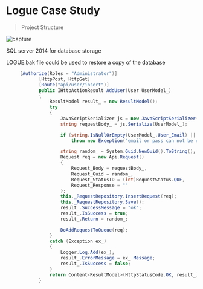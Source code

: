 Logue Case Study
=======================

> Project Structure


![capture](https://user-images.githubusercontent.com/17234785/38830550-61b81a94-41c5-11e8-8c39-e370aa304263.PNG)


SQL server 2014 for database storage 

LOGUE.bak file could be used to restore a  copy of the database 


```C#
     [Authorize(Roles = "Administrator")]
            [HttpPost, HttpGet]
            [Route("api/user/insert")]
            public IHttpActionResult AddUser(User UserModel_)
            {
                ResultModel result_ = new ResultModel();
                try
                {
                    JavaScriptSerializer js = new JavaScriptSerializer();
                    string requestBody_ = js.Serialize(UserModel_);

                    if (string.IsNullOrEmpty(UserModel_.User_Email) || string.IsNullOrEmpty(UserModel_.User_Password))
                        throw new Exception("email or pass can not be empty");

                    string random_ = System.Guid.NewGuid().ToString();
                    Request req = new Api.Request()
                    {
                        Request_Body = requestBody_,
                        Request_Guid = random_,
                        Request_StatusID = (int)RequestStatus.QUE,
                        Request_Response = ""
                    };
                    this._RequestRepository.InsertRequest(req);
                    this._RequestRepository.Save();
                    result_.SuccessMessage = "ok";
                    result_.IsSuccess = true;
                    result_.Return = random_;

                    DoAddRequestToQueue(req);
                }
                catch (Exception ex_)
                {
                    Logger.Log.Add(ex_);
                    result_.ErrorMessage = ex_.Message;
                    result_.IsSuccess = false;
                }
                return Content<ResultModel>(HttpStatusCode.OK, result_);
            }
```


